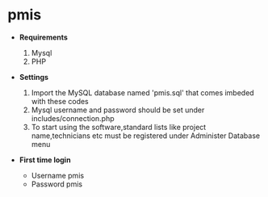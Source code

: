 # pmis
<ul>
<li><b>Requirements</b></li>
<ol>
<li>Mysql</li>
<li>PHP</li>
</ol>
</ul>
<ul>
<li><b>Settings</b></li>
<ol>
<li>Import the MySQL database named 'pmis.sql' that comes imbeded with these codes</li>
<li>Mysql username and password should be set under includes/connection.php</li>
<li>To start using the software,standard lists like project name,technicians etc must be registered under Administer Database menu</li>
</ol>
</ul>
<ul><li><b>First time login</b></li>
<ul>
<li>Username pmis</li>
<li>Password pmis</li>
</ul>
</ul>
